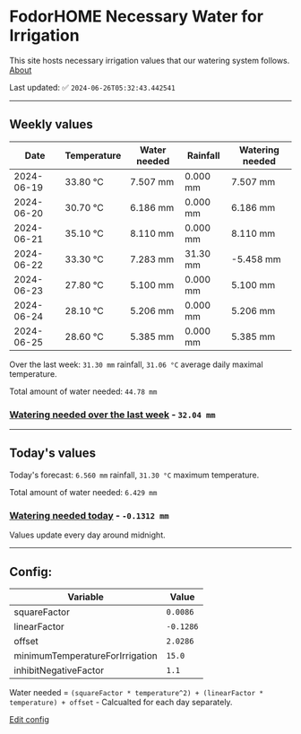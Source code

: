 # FodorHOME Necessary Water for Irrigation

This site hosts necessary irrigation values that our watering system follows. [About](https://github.com/redyau/irrigation)

Last updated: ✅ `2024-06-26T05:32:43.442541`

---

## Weekly values

| Date | Temperature | Water needed | Rainfall | Watering needed |
|-----|-----|-----|-----|-----|
| 2024-06-19 | 33.80 °C | 7.507 mm | 0.000 mm | 7.507 mm |
| 2024-06-20 | 30.70 °C | 6.186 mm | 0.000 mm | 6.186 mm |
| 2024-06-21 | 35.10 °C | 8.110 mm | 0.000 mm | 8.110 mm |
| 2024-06-22 | 33.30 °C | 7.283 mm | 31.30 mm | -5.458 mm |
| 2024-06-23 | 27.80 °C | 5.100 mm | 0.000 mm | 5.100 mm |
| 2024-06-24 | 28.10 °C | 5.206 mm | 0.000 mm | 5.206 mm |
| 2024-06-25 | 28.60 °C | 5.385 mm | 0.000 mm | 5.385 mm |


Over the last week: `31.30 mm` rainfall, `31.06 °C` average daily maximal temperature.

Total amount of water needed: `44.78 mm`

### [Watering needed over the last week](lastweek.txt) - `32.04 mm`

---

## Today's values

Today's forecast: `6.560 mm` rainfall, `31.30 °C` maximum temperature.

Total amount of water needed: `6.429 mm`

### [Watering needed today](today.txt) - `-0.1312 mm`

Values update every day around midnight.

---

## Config:

| Variable | Value |
|-----|-----|
| squareFactor | `0.0086` |
| linearFactor | `-0.1286` |
| offset | `2.0286` |
| minimumTemperatureForIrrigation | `15.0` |
| inhibitNegativeFactor | `1.1` |

Water needed = `(squareFactor * temperature^2) + (linearFactor * temperature) + offset` - Calcualted for each day separately.

[Edit config](https://github.com/RedyAu/irrigation/edit/main/config.json)

